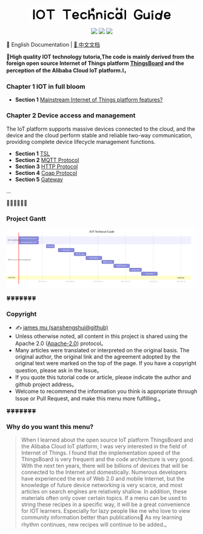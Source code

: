 <p align="center">
    <img src="png/logo.png" alt="IOT Technical Guide">
</p>
<p align="center">
    <a href="https://travis-ci.org/sanshengshui/IOT-Technical-Guide"><img src="https://travis-ci.org/sanshengshui/IOT-Technical-Guide.svg?branch=master" /></a>
    <a href="https://github.com/sanshengshui/Groza/blob/master/LICENSE"><img src="https://img.shields.io/badge/license-Apache-000000.svg" /></a>
    <a href="https://github.com/sanshengshui/IOT-Technical-Guide/issues"><img src="http://isitmaintained.com/badge/open/dreamans/syncd.svg" /></a>


📖 English Documentation | [📖 中文文档](README_CN.md)

 **:maple_leaf:High quality IOT technology tutoria,The code is mainly derived from the foreign open source Internet of Things platform [ThingsBoard](https://thingsboard.io/)  and the perception of the Alibaba Cloud IoT platform.l，**

### Chapter 1 IOT in full bloom

- **Section 1** [Mainstream Internet of Things platform features?]()


### Chapter 2 Device access and management

The IoT platform supports massive devices connected to the cloud, and the device and the cloud perform stable and reliable two-way communication, providing complete device lifecycle management functions.

- **Section 1** [TSL]()
- **Section 2** [MQTT Protocol]()
- **Section 3** [HTTP Protocol]()
- **Section 4** [Coap Protocol]()
- **Section 5** [Gateway]()

...


:honeybee::honeybee::honeybee::honeybee::honeybee::honeybee:

### Project Gantt

![gantt_en](png/gantt.svg)

:four_leaf_clover::four_leaf_clover::four_leaf_clover::four_leaf_clover::four_leaf_clover::four_leaf_clover::four_leaf_clover:


### Copyright 

- ✍️ [james mu (sanshengshui@github)](https://github.com/sanshengshui)
- Unless otherwise noted, all content in this project is shared using the Apache 2.0 ([Apache-2.0](http://www.apache.org/licenses/LICENSE-2.0)) protocol。
- Many articles were translated or interpreted on the original basis. The original author, the original link and the agreement adopted by the original text were marked on the top of the page. If you have a copyright question, please ask in the Issue。
- If you quote this tutorial code or article, please indicate the author and github project address。
- Welcome to recommend the information you think is appropriate through Issue or Pull Request, and make this menu more fulfilling.。

:four_leaf_clover::four_leaf_clover::four_leaf_clover::four_leaf_clover::four_leaf_clover::four_leaf_clover::four_leaf_clover:

### Why do you want this menu?

> When I learned about the open source IoT platform ThingsBoard and the Alibaba Cloud IoT platform, I was very interested in the field of Internet of Things. I found that the implementation speed of the ThingsBoard is very frequent and the code architecture is very good. With the next ten years, there will be billions of devices that will be connected to the Internet and domestically. Numerous developers have experienced the era of Web 2.0 and mobile Internet, but the knowledge of future device networking is very scarce, and most articles on search engines are relatively shallow. In addition, these materials often only cover certain topics. If a menu can be used to string these recipes in a specific way, it will be a great convenience for IOT learners. Especially for lazy people like me who love to view community information better than publications:new_moon_with_face: As my learning rhythm continues, new recipes will continue to be added.。
>

